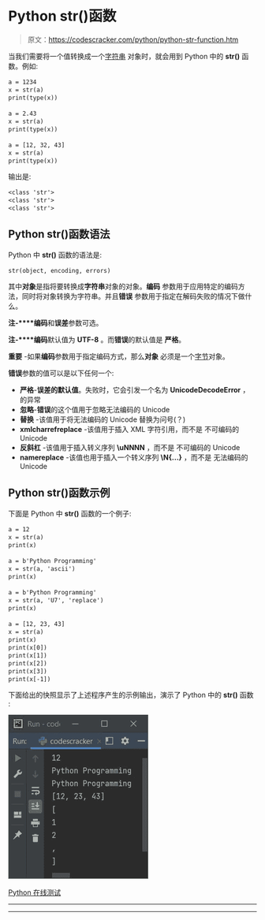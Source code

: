 # Python str()函数

> 原文：<https://codescracker.com/python/python-str-function.htm>

当我们需要将一个值转换成一个[字符串](/python/python-strings.htm) 对象时，就会用到 Python 中的 **str()** 函数。例如:

```
a = 1234
x = str(a)
print(type(x))

a = 2.43
x = str(a)
print(type(x))

a = [12, 32, 43]
x = str(a)
print(type(x))
```

输出是:

```
<class 'str'>
<class 'str'>
<class 'str'>
```

## Python str()函数语法

Python 中 **str()** 函数的语法是:

```
str(object, encoding, errors)
```

其中**对象**是指将要转换成**字符串**对象的对象。**编码** 参数用于应用特定的编码方法，同时将对象转换为字符串。并且**错误** 参数用于指定在解码失败的情况下做什么。

**注-****编码**和**误差**参数可选。

**注-****编码**默认值为 **UTF-8** 。而**错误**的默认值是 **严格**。

**重要** -如果**编码**参数用于指定编码方式，那么**对象** 必须是一个[字节](/python/python-bytes.htm)对象。

**错误**参数的值可以是以下任何一个:

*   **严格**-**误差的默认值**。失败时，它会引发一个名为 **UnicodeDecodeError** ， 的异常
*   **忽略**-**错误**的这个值用于忽略无法编码的 Unicode
*   **替换** -该值用于将无法编码的 Unicode 替换为问号(？)
*   **xmlcharrefreplace** -该值用于插入 XML 字符引用，而不是 不可编码的 Unicode
*   **反斜杠** -该值用于插入转义序列 **\uNNNN** ，而不是 不可编码的 Unicode
*   **namereplace** -该值也用于插入一个转义序列 **\N{...}** ，而不是 无法编码的 Unicode

## Python str()函数示例

下面是 Python 中 **str()** 函数的一个例子:

```
a = 12
x = str(a)
print(x)

a = b'Python Programming'
x = str(a, 'ascii')
print(x)

a = b'Python Programming'
x = str(a, 'U7', 'replace')
print(x)

a = [12, 23, 43]
x = str(a)
print(x)
print(x[0])
print(x[1])
print(x[2])
print(x[3])
print(x[-1])
```

下面给出的快照显示了上述程序产生的示例输出，演示了 Python 中的 **str()** 函数 :

![python str function](img/4e008893cd35ad01501416e99f0017c7.png)

[Python 在线测试](/exam/showtest.php?subid=10)

* * *

* * *